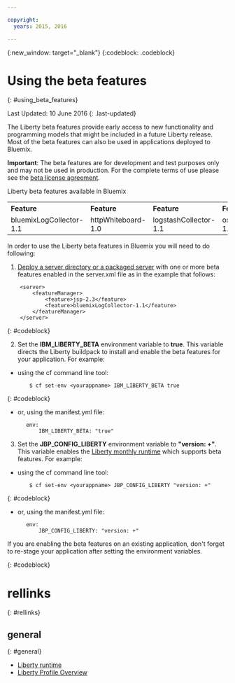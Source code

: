 ```yaml
---

copyright:
  years: 2015, 2016

---
```


{:new_window: target="_blank"}
{:codeblock: .codeblock}

# Using the beta features
{: #using_beta_features}

Last Updated: 10 June 2016
{: .last-updated}

The Liberty beta features provide early access to new functionality and programming models that might be included in a future Liberty release. Most of the beta features can also be used in applications deployed to Bluemix.

**Important**: The beta features are for development and test purposes only and may not be used in production. For the complete terms of use please see the [beta license agreement](http://public.dhe.ibm.com/ibmdl/export/pub/software/websphere/wasdev/downloads/wlp/beta/lafiles/en.html).

Liberty beta features available in Bluemix
<table>
<tr>
<th align="left">Feature</th>
<th align="left">Feature</th>
<th align="left">Feature</th>
<th align="left">Feature</th>
</tr>

<tr>
<td>bluemixLogCollector-1.1</td>
<td>httpWhiteboard-1.0</td>
<td>logstashCollector-1.1</td>
<td>osgiBundle-1.0</td>
</tr>
</table>

In order to use the Liberty beta features in Bluemix you will need to do following:

1. [Deploy a server directory or a packaged server](optionsForPushing.html) with one or more beta features enabled in the server.xml file as in the example that follows:
```
    <server>
        <featureManager>
            <feature>jsp-2.3</feature>
            <feature>bluemixLogCollector-1.1</feature>
        </featureManager>
    </server>
```
{: #codeblock}

2.  Set the **IBM_LIBERTY_BETA** environment variable to **true**. This variable directs the Liberty buildpack to install and enable the beta features for your application.  For example:
  * using the cf command line tool:
```
       $ cf set-env <yourappname> IBM_LIBERTY_BETA true
```
{: #codeblock}

  * or, using the manifest.yml file:
```
      env:
          IBM_LIBERTY_BETA: "true"
```

3. Set the **JBP_CONFIG_LIBERTY** environment variable to **"version: +"**. This variable enables the [Liberty monthly runtime](buildpackDefaults.html#liberty_versions) which supports beta features. For example:
  * using the cf command line tool:
```
       $ cf set-env <yourappname> JBP_CONFIG_LIBERTY "version: +"
```
{: #codeblock}

  * or, using the manifest.yml file:
```
      env:
          JBP_CONFIG_LIBERTY: "version: +"
```

If you are enabling the beta features on an existing application, don't forget to re-stage your application after setting the environment variables.

{: #codeblock}

# rellinks
{: #rellinks}
## general
{: #general}
* [Liberty runtime](index.html)
* [Liberty Profile Overview](http://www-01.ibm.com/support/knowledgecenter/SSAW57_8.5.5/com.ibm.websphere.wlp.nd.doc/ae/cwlp_about.html)
